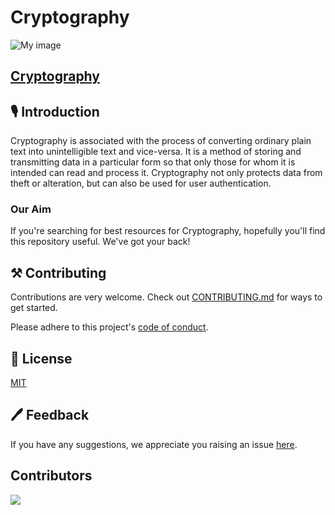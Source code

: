 # Cryptography
![My image](https://i.ytimg.com/vi/jhXCTbFnK8o/maxresdefault.jpg)

## [Cryptography](https://github.com/saty-a/Hacktoberfest2022)

## 🎙 Introduction
Cryptography is associated with the process of converting ordinary plain text into unintelligible text and vice-versa. It is a method of storing and transmitting data in a particular form so that only those for whom it is intended can read and process it. Cryptography not only protects data from theft or alteration, but can also be used for user authentication.

### Our Aim

If you're searching for best resources for Cryptography, hopefully you'll find this repository useful.
We've got your back!

## ⚒ Contributing

Contributions are very welcome.
Check out [CONTRIBUTING.md]() for ways to get started.

Please adhere to this project's [code of conduct]().

## 📄 License

[MIT]()

## 🖊 Feedback
If you have any suggestions, we appreciate you raising an issue [here](https://github.com/saty-a/Hacktoberfest2022/issues).

## Contributors
<a href="https://github.com/saty-a/Hacktoberfest2022/graphs/contributors">
 <img src="https://contrib.rocks/image?repo=saty-a/Hacktoberfest2022" />
</a>
